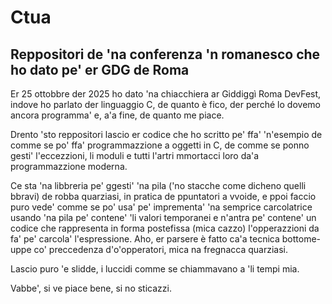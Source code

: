 # Ctua
## Reppositori de 'na conferenza 'n romanesco che ho dato pe' er GDG de Roma

Er 25 ottobbre der 2025 ho dato 'na chiacchiera ar Giddiggì Roma DevFest, indove ho parlato der linguaggio C, de quanto è fico, der perché lo dovemo ancora programma' e, a'a fine, de quanto me piace.

Drento 'sto reppositori lascio er codice che ho scritto pe' ffa' 'n'esempio de comme se po' ffa' programmazzione a oggetti in C, de comme se ponno gesti' l'eccezzioni, li moduli e tutti l'artri mmortacci loro da'a programmazzione moderna.

Ce sta 'na libbreria pe' ggesti' 'na pila ('no stacche come dicheno quelli bbravi) de robba quarziasi, in pratica de ppuntatori a vvoide, e ppoi faccio puro vede' comme se po' usa' pe' imprementa' 'na semprice carcolatrice usando 'na pila pe' contene' 'li valori temporanei e n'antra pe' contene' un codice che rappresenta in forma postefissa (mica cazzo) l'opperazzioni da fa' pe' carcola' l'espressione. Aho, er parsere è fatto ca'a tecnica bottome-uppe co' preccedenza d'o'opperatori, mica na fregnacca quarziasi.

Lascio puro 'e slidde, i luccidi comme se chiammavano a 'li tempi mia.

Vabbe', si ve piace bene, si no sticazzi.
